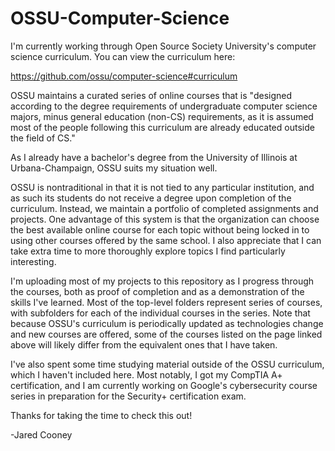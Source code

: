 # OSSU-Computer-Science

I'm currently working through Open Source Society University's computer science curriculum.
You can view the curriculum here:

https://github.com/ossu/computer-science#curriculum

OSSU maintains a curated series of online courses that is "designed according to the degree requirements
of undergraduate computer science majors, minus general education (non-CS) requirements, as it is
assumed most of the people following this curriculum are already educated outside the field of CS."

As I already have a bachelor's degree from the University of Illinois
at Urbana-Champaign, OSSU suits my situation well.

OSSU is nontraditional in that it is not tied to any particular institution, and as such its students do not
receive a degree upon completion of the curriculum. Instead, we maintain a portfolio of completed assignments and
projects. One advantage of this system is that the organization can choose the best available
online course for each topic without being locked in to using other courses offered by the same school.
I also appreciate that I can take extra time to more thoroughly explore topics I find particularly interesting.

I'm uploading most of my projects to this repository as I progress through the courses, both as proof of
completion and as a demonstration of the skills I've learned. Most of the top-level folders represent series
of courses, with subfolders for each of the individual courses in the series. Note that because OSSU's curriculum
is periodically updated as technologies change and new courses are offered, some of the courses listed on
the page linked above will likely differ from the equivalent ones that I have taken.

I've also spent some time studying material outside of the OSSU curriculum, which I haven't included here.
Most notably, I got my CompTIA A+ certification, and I am currently working on Google's cybersecurity
course series in preparation for the Security+ certification exam.

Thanks for taking the time to check this out!

-Jared Cooney
